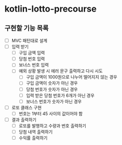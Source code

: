 # kotlin-lotto-precourse

## 구현할 기능 목록
- [ ] MVC 패턴대로 설계
- [ ] 입력 받기
  - [ ] 구입 금액 입력
  - [ ] 당첨 번호 입력
  - [ ] 보너스 번호 입력
  - [ ] 예외 상황 발생 시 에러 문구 출력하고 다시 시도
    - [ ] 구입 금액이 1000원으로 나누어 떨어지지 않는 경우
    - [ ] 구입 금액이 숫자가 아닌 경우
    - [ ] 당첨 번호가 숫자가 아닌 경우
    - [ ] 입력 받은 당첨 번호가 6개가 아닌 경우
    - [ ] 보너스 번호가 숫자가 아닌 경우
- [ ] 로또 클래스 구현
  - [ ] 번호는 1부터 45 사이의 값이어야 함
- [ ] 결과 출력하기
  - [ ] 로또를 발행하고 수량과 번호 출력하기
  - [ ] 당첨 내역 출력하기
  - [ ] 수익률 출력하기